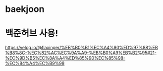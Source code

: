 # baekjoon

# 백준허브 사용!

https://velog.io/@flaxinger/%EB%B0%B1%EC%A4%80%ED%97%88%EB%B8%8C-%EC%82%AC%EC%9A%A9-%EB%B0%A9%EB%B2%95#21-%EC%9D%B5%EC%8A%A4%ED%85%90%EC%85%98-%EC%84%A4%EC%B9%98
